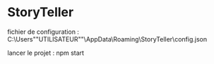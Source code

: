 # StoryTeller

fichier de configuration :
C:\Users\""UTILISATEUR""\AppData\Roaming\StoryTeller\config.json

lancer le projet :
npm start
